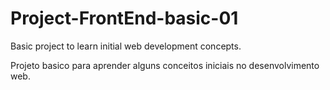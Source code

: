 # Project-FrontEnd-basic-01
 Basic project to learn initial web development concepts. 

 Projeto basico para aprender alguns conceitos iniciais no desenvolvimento web.
